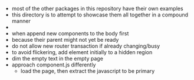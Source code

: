 
- most of the other packages in this repository have their own examples
- this directory is to attempt to showcase them all together in a compound manner
- 
- when append new components to the body first
- because their parent might not yet be ready
- do not allow new router transaction if already changing/busy
- to avoid flickering, add element initially to a hidden region
- dim the empty text in the empty page
- approach component.js differently
	- load the page, then extract the javascript to be primary